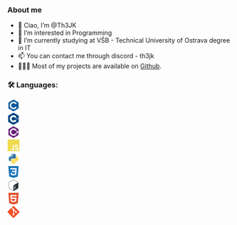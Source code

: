 ### About me
- 👋 Ciao, I’m @Th3JK
- 🚀 I’m interested in Programming
- 🌱 I’m currently studying at VŠB - Technical University of Ostrava degree in IT
- 📫 You can contact me through discord - th3jk
- 👨🏻‍💻 Most of my projects are available on [Github](https://github.com/Th3JK).

### 🛠️ Languages:
<code><img height="27" alt="C" src="https://raw.githubusercontent.com/devicons/devicon/55609aa5bd817ff167afce0d965585c92040787a/icons/c/c-plain.svg" /> <img height="27" alt="CPP" src="https://raw.githubusercontent.com/devicons/devicon/55609aa5bd817ff167afce0d965585c92040787a/icons/cplusplus/cplusplus-plain.svg" /> <img height="27" alt="CSharp" src="https://raw.githubusercontent.com/devicons/devicon/55609aa5bd817ff167afce0d965585c92040787a/icons/csharp/csharp-plain.svg" /> <img height="27" alt="JavaScript" src="https://raw.githubusercontent.com/devicons/devicon/55609aa5bd817ff167afce0d965585c92040787a/icons/javascript/javascript-plain.svg" /> <img height="27" alt="Python" src="https://raw.githubusercontent.com/devicons/devicon/55609aa5bd817ff167afce0d965585c92040787a/icons/python/python-original.svg" /> <img height="27" alt="CSS" src="https://raw.githubusercontent.com/devicons/devicon/55609aa5bd817ff167afce0d965585c92040787a/icons/css3/css3-plain.svg" /> <img height="27" alt="Bash" src="https://raw.githubusercontent.com/devicons/devicon/55609aa5bd817ff167afce0d965585c92040787a/icons/bash/bash-original.svg" /> <img height="27" alt="Html" src="https://raw.githubusercontent.com/devicons/devicon/55609aa5bd817ff167afce0d965585c92040787a/icons/html5/html5-plain.svg" /> <img height="27" alt="Git" src="https://raw.githubusercontent.com/devicons/devicon/55609aa5bd817ff167afce0d965585c92040787a/icons/git/git-plain.svg" />
</code>
